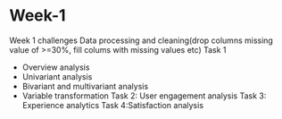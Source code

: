 # Week-1
Week 1 challenges
Data processing and cleaning(drop columns missing value of >=30%, fill colums with missing values etc)
Task 1
  * Overview analysis
  * Univariant analysis
  * Bivariant and multivariant analysis
  * Variable transformation
Task 2: User engagement analysis
Task 3: Experience analytics
Task 4:Satisfaction analysis
